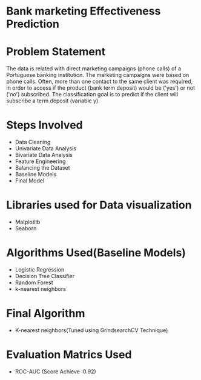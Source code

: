 # Bank marketing Effectiveness Prediction

# Problem Statement
The data is related with direct marketing campaigns (phone calls) of a Portuguese banking institution. The marketing campaigns were based on phone calls. Often, more than one contact to the same client was required, in order to access if the product (bank term deposit) would be ('yes') or not ('no') subscribed. The classification goal is to predict if the client will subscribe a term deposit (variable y).
# Steps Involved
*  Data Cleaning
*  Univariate Data Analysis
*  Bivariate Data Analysis
*  Feature Engineering
*  Balancing the Dataset
*  Baseline Models
*  Final Model
# Libraries used for Data visualization
* Matplotlib
* Seaborn
# Algorithms Used(Baseline Models)
* Logistic Regression
* Decision Tree Classifier
* Random Forest
* k-nearest neighbors 
# Final Algorithm 
* K-nearest neighbors(Tuned using GrindsearchCV Technique)
# Evaluation Matrics Used 
* ROC-AUC (Score Achieve :0.92)
